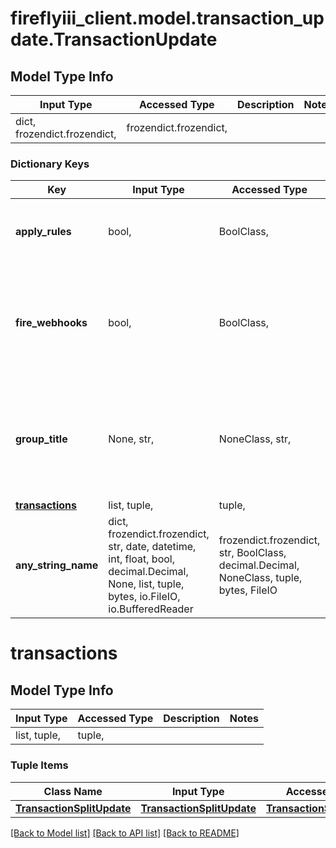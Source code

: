 # fireflyiii_client.model.transaction_update.TransactionUpdate

## Model Type Info
Input Type | Accessed Type | Description | Notes
------------ | ------------- | ------------- | -------------
dict, frozendict.frozendict,  | frozendict.frozendict,  |  | 

### Dictionary Keys
Key | Input Type | Accessed Type | Description | Notes
------------ | ------------- | ------------- | ------------- | -------------
**apply_rules** | bool,  | BoolClass,  | Whether or not to apply rules when submitting transaction. | [optional] 
**fire_webhooks** | bool,  | BoolClass,  | Whether or not to fire the webhooks that are related to this event. | [optional] if omitted the server will use the default value of True
**group_title** | None, str,  | NoneClass, str,  | Title of the transaction if it has been split in more than one piece. Empty otherwise. | [optional] 
**[transactions](#transactions)** | list, tuple,  | tuple,  |  | [optional] 
**any_string_name** | dict, frozendict.frozendict, str, date, datetime, int, float, bool, decimal.Decimal, None, list, tuple, bytes, io.FileIO, io.BufferedReader | frozendict.frozendict, str, BoolClass, decimal.Decimal, NoneClass, tuple, bytes, FileIO | any string name can be used but the value must be the correct type | [optional]

# transactions

## Model Type Info
Input Type | Accessed Type | Description | Notes
------------ | ------------- | ------------- | -------------
list, tuple,  | tuple,  |  | 

### Tuple Items
Class Name | Input Type | Accessed Type | Description | Notes
------------- | ------------- | ------------- | ------------- | -------------
[**TransactionSplitUpdate**](TransactionSplitUpdate.md) | [**TransactionSplitUpdate**](TransactionSplitUpdate.md) | [**TransactionSplitUpdate**](TransactionSplitUpdate.md) |  | 

[[Back to Model list]](../../README.md#documentation-for-models) [[Back to API list]](../../README.md#documentation-for-api-endpoints) [[Back to README]](../../README.md)

